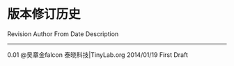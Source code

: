 # 版本修订历史

Revision   Author          From                  Date         Description
---------  -------------   --------------------  ----------   -----------
   0.01    @吴章金falcon   泰晓科技|TinyLab.org  2014/01/19   First Draft
